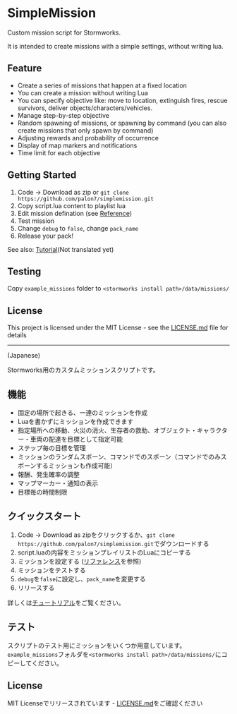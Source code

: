 # SimpleMission
Custom mission script for Stormworks.

It is intended to create missions with a simple settings, without writing lua.

## Feature
* Create a series of missions that happen at a fixed location
* You can create a mission without writing Lua
* You can specify objective like: move to location, extinguish fires, rescue survivors, deliver objects/characters/vehicles.
* Manage step-by-step objective
* Random spawning of missions, or spawning by command (you can also create missions that only spawn by command)
* Adjusting rewards and probability of occurrence
* Display of map markers and notifications
* Time limit for each objective

## Getting Started

1. Code -> Download as zip or `git clone https://github.com/palon7/simplemission.git`
2. Copy script.lua content to playlist lua
3. Edit mission defination (see [Reference](/doc/Reference.md))
4. Test mission
5. Change `debug` to `false`, change `pack_name`
6. Release your pack!

See also: [Tutorial](/doc/Reference_JP.md)(Not translated yet)

## Testing 

Copy `example_missions` folder to `<stormworks install path>/data/missions/`

## License

This project is licensed under the MIT License - see the [LICENSE.md](LICENSE.md) file for details

----
(Japanese)

Stormworks用のカスタムミッションスクリプトです。

## 機能
* 固定の場所で起きる、一連のミッションを作成
* Luaを書かずにミッションを作成できます
* 指定場所への移動、火災の消火、生存者の救助、オブジェクト・キャラクター・車両の配達を目標として指定可能
* ステップ毎の目標を管理
* ミッションのランダムスポーン、コマンドでのスポーン（コマンドでのみスポーンするミッションも作成可能）
* 報酬、発生確率の調整
* マップマーカー・通知の表示
* 目標毎の時間制限

## クイックスタート

1. Code -> Download as zipをクリックするか、`git clone https://github.com/palon7/simplemission.git`でダウンロードする
2. script.luaの内容をミッションプレイリストのLuaにコピーする
3. ミッションを設定する ([リファレンス](/doc/Reference_JP.md)を参照)
4. ミッションをテストする
5. `debug`を`false`に設定し、`pack_name`を変更する
6. リリースする

詳しくは[チュートリアル](/doc/Reference_JP.md)をご覧ください。

## テスト

スクリプトのテスト用にミッションをいくつか用意しています。
`example_missions`フォルダを`<stormworks install path>/data/missions/`にコピーしてください。

## License

MIT Licenseでリリースされています - [LICENSE.md](/LICENSE.md)をご確認ください